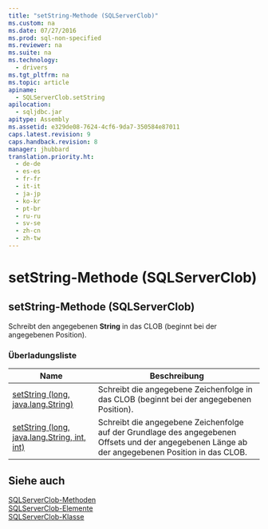 ```yaml
---
title: "setString-Methode (SQLServerClob)"
ms.custom: na
ms.date: 07/27/2016
ms.prod: sql-non-specified
ms.reviewer: na
ms.suite: na
ms.technology: 
  - drivers
ms.tgt_pltfrm: na
ms.topic: article
apiname: 
  - SQLServerClob.setString
apilocation: 
  - sqljdbc.jar
apitype: Assembly
ms.assetid: e329de08-7624-4cf6-9da7-350584e87011
caps.latest.revision: 9
caps.handback.revision: 8
manager: jhubbard
translation.priority.ht: 
  - de-de
  - es-es
  - fr-fr
  - it-it
  - ja-jp
  - ko-kr
  - pt-br
  - ru-ru
  - sv-se
  - zh-cn
  - zh-tw
---
```

# setString-Methode (SQLServerClob)
    
## setString\-Methode \(SQLServerClob\)  
 Schreibt den angegebenen **String** in das CLOB \(beginnt bei der angegebenen Position\).  
  
### Überladungsliste  
  
|Name|Beschreibung|  
|----------|------------------|  
|[setString \(long, java.lang.String\)](../content/setString-Method--long--java.lang.String-.md)|Schreibt die angegebene Zeichenfolge in das CLOB \(beginnt bei der angegebenen Position\).|  
|[setString \(long, java.lang.String, int, int\)](../content/setString-Method--long--java.lang.String--int--int-.md)|Schreibt die angegebene Zeichenfolge auf der Grundlage des angegebenen Offsets und der angegebenen Länge ab der angegebenen Position in das CLOB.|  
  
## Siehe auch  
 [SQLServerClob-Methoden](../content/SQLServerClob-Methods.md)   
 [SQLServerClob-Elemente](../content/SQLServerClob-Members.md)   
 [SQLServerClob-Klasse](../content/SQLServerClob-Class.md)  
  
  